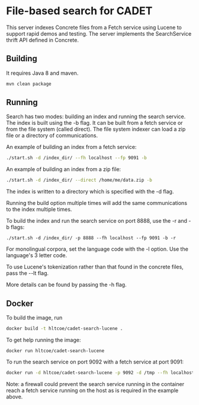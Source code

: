 File-based search for CADET
===============================
This server indexes Concrete files from a Fetch service using Lucene to support rapid demos and testing.
The server implements the SearchService thrift API defined in Concrete.

Building
---------------
It requires Java 8 and maven.

```bash
mvn clean package
```

Running
--------------
Search has two modes: building an index and running the search service.
The index is built using the -b flag.
It can be built from a fetch service or from the file system (called direct).
The file system indexer can load a zip file or a directory of communications.

An example of building an index from a fetch service:
```bash
./start.sh -d /index_dir/ --fh localhost --fp 9091 -b
```

An example of building an index from a zip file:
```bash
./start.sh -d /index_dir/ --direct /home/me/data.zip -b
```

The index is written to a directory which is specified with the -d flag.

Running the build option multiple times will add the same communications to the index multiple times.

To build the index and run the search service on port 8888, use the -r and -b flags:
```
./start.sh -d /index_dir/ -p 8888 --fh localhost --fp 9091 -b -r
```

For monolingual corpora, set the language code with the -l option. Use the language's 3 letter code.

To use Lucene's tokenization rather than that found in the concrete files, pass the --lt flag.

More details can be found by passing the -h flag.

Docker
-------------
To build the image, run

```bash
docker build -t hltcoe/cadet-search-lucene .
```

To get help running the image:
```
docker run hltcoe/cadet-search-lucene
```

To run the search service on port 9092 with a fetch service at port 9091:

```bash
docker run -d hltcoe/cadet-search-lucene -p 9092 -d /tmp --fh localhost --fp 9091
```
Note: a firewall could prevent the search service running in the container reach
a fetch service running on the host as is required in the example above.

